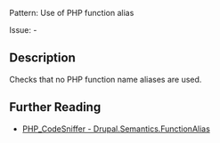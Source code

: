 Pattern: Use of PHP function alias

Issue: -

## Description

Checks that no PHP function name aliases are used.

## Further Reading

* [PHP_CodeSniffer - Drupal.Semantics.FunctionAlias](https://git.drupalcode.org/project/coder/-/tree/8.3.x/coder_sniffer/Drupal/Sniffs/Semantics/FunctionAliasSniff.php)